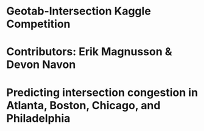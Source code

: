 # Geotab-Intersection Kaggle Competition

# Contributors: Erik Magnusson & Devon Navon

# Predicting intersection congestion in Atlanta, Boston, Chicago, and Philadelphia 
